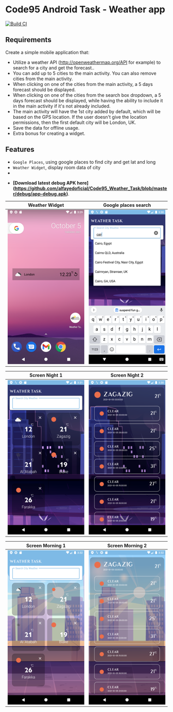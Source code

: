 # Code95 Android Task - Weather app

[![Build CI](https://github.com/Kotlin-Android-Open-Source/MVI-Coroutines-Flow/actions/workflows/build.yml/badge.svg)](https://github.com/Kotlin-Android-Open-Source/MVI-Coroutines-Flow/actions/workflows/build.yml)

## Requirements
Create a simple mobile application that:
*   Utilize a weather API (http://openweathermap.org/API for example) to search for a city and get the forecast..
*   You can add up to 5 cities to the main activity. You can also remove cities from the main activity.
*   When clicking on one of the cities from the main activity, a 5 days forecast should be displayed.
*   When clicking on one of the cities from the search box dropdown, a 5 days forecast should be displayed, while having the ability to include it in the main activity if it's not already included. 
*   The main activity will have the 1st city added by default, which will be based on the GPS location. If the user doesn't give the location permissions, then the first default city will be London, UK.
*   Save the data for offline usage.
*   Extra bonus for creating a widget.

## Features
- `Google Places`, using google places to find city and get lat and long
- `Weather Widget`, display room data of city
- 
*   **[Download latest debug APK here] (https://github.com/alfayedoficial/Code95_Weather_Task/blob/master/debug/app-debug.apk)**.


| Weather Widget | Google places search |
| --------------- | ---------------- | 
| <img src="1.png" height="480"> | <img src="2.png" height="480"> |

| Screen Night 1 | Screen Night 2 |
| ---------------- | ---------------- |
|  <img src="3.png" height="480"> |  <img src="4.png" height="480"> |

|  Screen Morning 1  | Screen Morning 2 | 
| ------------ | ------------ | 
| <img src="5.png" height="480"> |  <img src="6.png" height="480"> |



<!-- Pixel 3 XL API 30 -->
